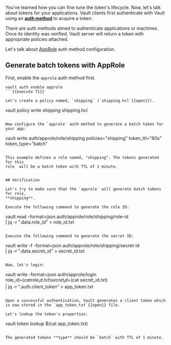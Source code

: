 You've learned how you can fine tune the token's lifecycle. Now, let's talk
about tokens for your applications. Vault clients first authenticate with Vault
using an [**auth method**](https://www.vaultproject.io/docs/auth/index.html) to
acquire a token.

There are auth methods aimed to authenticate applications or machines. Once its
identity was verified, Vault server will return a token with appropriate
policies attached.

Let's talk about [AppRole](https://learn.hashicorp.com/vault/developer/iam-authentication) auth method configuration.

## Generate batch tokens with AppRole

First, enable the `approle` auth method first.

```
vault auth enable approle
```{{execute T1}}

Let's create a policy named, `shipping` (`shipping.hcl`{{open}}).

```
vault policy write shipping shipping.hcl
```{{execute T1}}

Now configure the `approle` auth method to generate a batch token for your app:

```
vault write auth/approle/role/shipping policies="shipping" token_ttl="60s" \
      token_type="batch"         
```{{execute T1}}

This example defines a role named, "shipping". The tokens generated for this
role  will be a batch token with TTL of 1 minute.


## Verification

Let's try to make sure that the `approle` will generate batch tokens for role,
**shipping**.

Execute the following command to generate the role ID:

```
vault read -format=json auth/approle/role/shipping/role-id \
      | jq -r ".data.role_id" > role_id.txt
```{{execute T1}}

Execute the following command to generate the secret ID:

```
vault write -f -format=json auth/approle/role/shipping/secret-id \
      | jq -r ".data.secret_id" > secret_id.txt
```{{execute T1}}

Now, let's login:

```
vault write -format=json auth/approle/login \
      role_id=$(cat role_id.txt) secret_id=$(cat secret_id.txt) \
      | jq -r ".auth.client_token" > app_token.txt
```{{execute T1}}

Upon a successful authentication, Vault generates a client token which is now stored in the `app_token.txt`{{open}} file.

Let's lookup the token's properties:

```
vault token lookup $(cat app_token.txt)
```{{execute T1}}

The generated tokens **type** should be `batch` with TTL of 1 minute.
